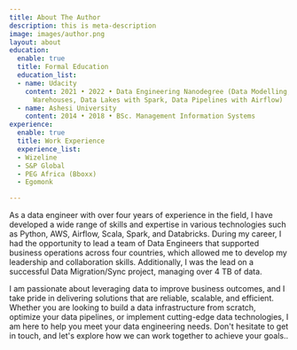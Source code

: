 ```yaml
---
title: About The Author
description: this is meta-description
image: images/author.png
layout: about
education:
  enable: true
  title: Formal Education
  education_list:
  - name: Udacity
    content: 2021 • 2022 • Data Engineering Nanodegree (Data Modelling, Cloud Data
      Warehouses, Data Lakes with Spark, Data Pipelines with Airflow)
  - name: Ashesi University
    content: 2014 • 2018 • BSc. Management Information Systems
experience:
  enable: true
  title: Work Experience
  experience_list:
  - Wizeline
  - S&P Global
  - PEG Africa (Bboxx)
  - Egomonk

---
```

As a data engineer with over four years of experience in the field, I have developed a wide range of skills and expertise in various technologies such as Python, AWS, Airflow, Scala, Spark, and Databricks. During my career, I had the opportunity to lead a team of Data Engineers that supported business operations across four countries, which allowed me to develop my leadership and collaboration skills. Additionally, I was the lead on a successful Data Migration/Sync project, managing over 4 TB of data.

  
I am passionate about leveraging data to improve business outcomes, and I take pride in delivering solutions that are reliable, scalable, and efficient. Whether you are looking to build a data infrastructure from scratch, optimize your data pipelines, or implement cutting-edge data technologies, I am here to help you meet your data engineering needs. Don't hesitate to get in touch, and let's explore how we can work together to achieve your goals..